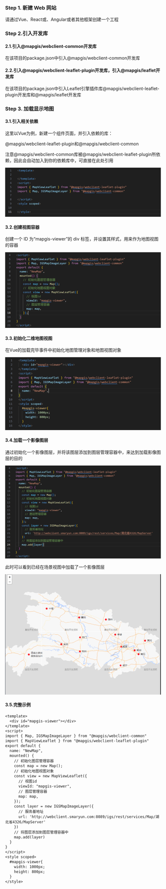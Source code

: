 ### Step 1. 新建 Web 网站

请通过Vue、React或、Angular或者其他框架创建一个工程

### Step 2.引入开发库

#### 2.1.引入@mapgis/webclient-common开发库

在该项目的package.json中引入@mapgis/webclient-common开发库


#### 2.2.引入@mapgis/webclient-leaflet-plugin开发库，引入@mapgis/leaflet开发库
在该项目的package.json中引入Leaflet引擎插件库@mapgis/webclient-leaflet-plugin开发库和@mapgis/leaflet开发库



### Step 3. 加载显示地图

#### 3.1.引入相关依赖

这里以Vue为例，新建一个组件页面，并引入依赖的库：

@mapgis/webclient-leaflet-plugin和@mapgis/webclient-common

注意@mapgis/webclient-common库被@mapgis/webclient-leaflet-plugin所依赖，因此会自动加入到你的依赖库中，可直接在此处引用
<center>
  <img src="./static/modules/leaflet/source/img/leaflet-example-1.png" style="zoom:100%;" />
</center>


#### 3.2.创建视图容器

创建一个 ID 为“mapgis-viewer”的 div 标签，并设置其样式，用来作为地图视图的容器
<center>
  <img src="./static/modules/leaflet/source/img/leaflet-example-2.png" style="zoom:100%;" />
</center>

#### 3.3.初始化二维地图视图

在Vue的加载完毕事件中初始化地图管理对象和地图视图对象
<center>
  <img src="./static/modules/leaflet/source/img/leaflet-example-3.png" style="zoom:100%;" />
</center>

#### 3.4.加载一个影像图层

通过初始化一个影像图层，并将该图层添加到图层管理容器中，来达到加载影像图层的目的
<center>
  <img src="./static/modules/leaflet/source/img/leaflet-example-4.png" style="zoom:100%;" />
</center>

此时可以看到已经在场景视图中加载了一个影像图层
<center>
  <img src="./static/modules/leaflet/source/img/leaflet-example-5.png" style="zoom:100%;" />
</center>

#### 3.5.完整示例

```plain
<template>
  <div id="mapgis-viewer"></div>
</template>
<script>
import { Map, IGSMapImageLayer } from "@mapgis/webclient-common"
import { MapViewLeaflet } from "@mapgis/webclient-leaflet-plugin"
export default {
  name: "NewMap",
  mounted() {
    // 初始化图层管理容器
    const map = new Map();
    // 初始化地图视图对象
    const view = new MapViewLeaflet({
      // 视图id
      viewId: "mapgis-viewer",
      // 图层管理容器
      map: map,
    });
    const layer = new IGSMapImageLayer({
      // 服务基地址
      url: 'http://webclient.smaryun.com:8089/igs/rest/services/Map/湖北省4326/MapServer'
    })
    // 将图层添加到图层管理容器中
    map.add(layer)
  }
}
</script>
<style scoped>
  #mapgis-viewer{
    width: 1000px;
    height: 800px;
  }
</style>

```

